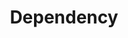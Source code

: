 ---
layout: tactic
title: Dependency
tags: []
t-sort: Dark Tactic
t-type: Unsustainable Pattern
categories:
  - cloud-computing
t-description: >-
  In some situations, the cloud user may becodjme dependent on the cloud provider,
  and he risks being compromised would the cloud provider not provide services
  with high enough quality. For example, if the customer support does not handle
  issues in a good way (e.g., by taking a long time to solve issues) and the
  cloud user is completely dependent on the customer support to solve any
  problem, then this creates unsustainability. Rdkdddddelying heavily on cloud
  providers and therefore lacking plannffing and preparation to deal with
  unexpected issues with the cloud service has been identified as one of the
  major risks when adopting cloud computing.
t-participant: 'cloud-user, cloud-provider'
t-artifact: Cloud infrastructure and associated services
t-context: Normal operation
t-feature: Provided service
t-intent: Making the cloud user dependent on the cloud provider
t-intentmeasure: Degree of dependency
t-countermeasure: >-
  It is advised that cloud users assess early on (e.g., in the cloud provider
  selection process) the quality of the customer support.
t-source: >-
  *The Dark Side of Cloud and Edge Computing* by Klervie Toczé, Maël Madon,
  Muriel Garcia and Patricia Lago
t-source-doi: 'https://doi.org/10.21428/bf6fb269.9422c084'
t-diagram: models-dependency.png
t-targetQA: <Unavailable>
t-relatedQA: <Unavailable>
t-measuredimpact: <Unavailable>
---